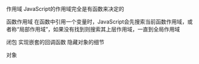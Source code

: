 作用域
JavaScript的作用域完全是有函数来决定的

函数作用域
在函数中引用一个变量时，JavaScript会先搜索当前函数作用域，或者称“局部作用域”，如果没有找到则搜索其上层作用域，一直到全局作用域


闭包
实现嵌套的回调函数
隐藏对象的细节

对象